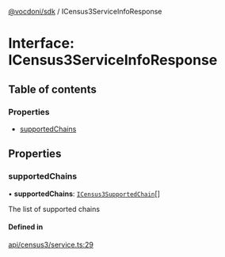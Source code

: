 [@vocdoni/sdk](/sdk) / ICensus3ServiceInfoResponse

# Interface: ICensus3ServiceInfoResponse

## Table of contents

### Properties

- [supportedChains](ICensus3ServiceInfoResponse#supportedchains)

## Properties

### supportedChains

• **supportedChains**: [`ICensus3SupportedChain`](ICensus3SupportedChain)[]

The list of supported chains

#### Defined in

[api/census3/service.ts:29](https://github.com/vocdoni/vocdoni-sdk/blob/ee6390524b82e6ef535da03c0e3bb826e450e622/src/api/census3/service.ts#L29)
